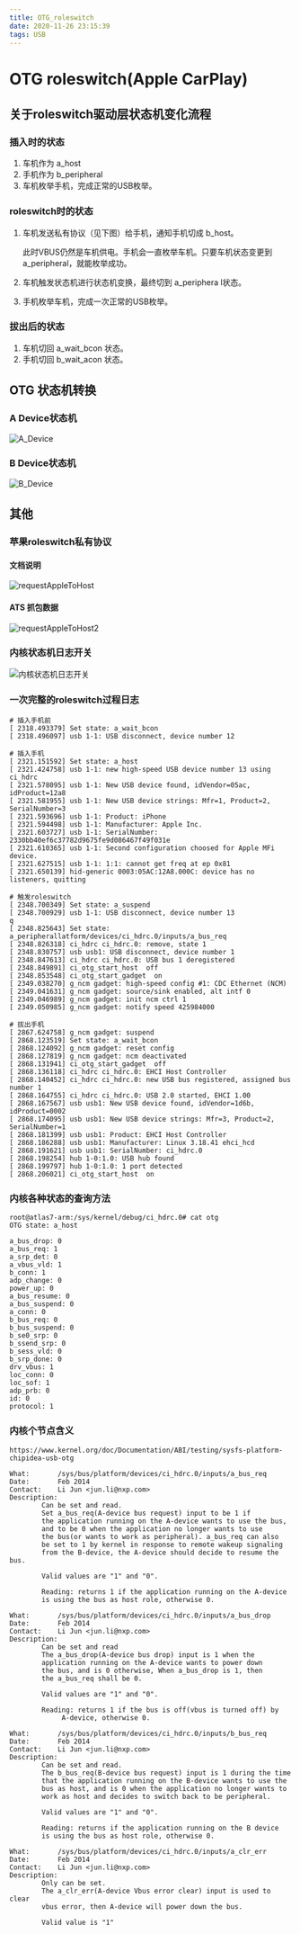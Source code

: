 ```yaml
---
title: OTG_roleswitch
date: 2020-11-26 23:15:39
tags: USB
---
```


# OTG roleswitch(Apple CarPlay)
## 关于roleswitch驱动层状态机变化流程
### 插入时的状态
1. 车机作为 a_host
2. 手机作为 b_peripheral
3. 车机枚举手机，完成正常的USB枚举。

### roleswitch时的状态
1. 车机发送私有协议（见下图）给手机，通知手机切成 b_host。 

   此时VBUS仍然是车机供电。手机会一直枚举车机。只要车机状态变更到 a_peripheral，就能枚举成功。

2. 车机触发状态机进行状态机变换，最终切到 a_periphera l状态。

3. 手机枚举车机，完成一次正常的USB枚举。

### 拔出后的状态
1. 车机切回 a_wait_bcon 状态。
2. 手机切回 b_wait_acon 状态。

## OTG 状态机转换
### A Device状态机

![A_Device](https://xuleilx.github.io/images/A_Device.png)

### B Device状态机

![B_Device](https://xuleilx.github.io/images/B_Device.png)

## 其他
### 苹果roleswitch私有协议
#### 文档说明
![requestAppleToHost](https://xuleilx.github.io/images/requestAppleToHost.png)
#### ATS 抓包数据
![requestAppleToHost2](https://xuleilx.github.io/images/requestAppleToHost2.jpg)

### 内核状态机日志开关

![内核状态机日志开关](https://xuleilx.github.io/images/内核状态机日志开关.png)

### 一次完整的roleswitch过程日志
```shell
# 插入手机前
[ 2318.493379] Set state: a_wait_bcon
[ 2318.496097] usb 1-1: USB disconnect, device number 12

# 插入手机
[ 2321.151592] Set state: a_host
[ 2321.424758] usb 1-1: new high-speed USB device number 13 using ci_hdrc
[ 2321.578095] usb 1-1: New USB device found, idVendor=05ac, idProduct=12a8
[ 2321.581955] usb 1-1: New USB device strings: Mfr=1, Product=2, SerialNumber=3
[ 2321.593696] usb 1-1: Product: iPhone
[ 2321.594498] usb 1-1: Manufacturer: Apple Inc.
[ 2321.603727] usb 1-1: SerialNumber: 2330bb40ef6c37782d9675fe9d086467f49f031e
[ 2321.610365] usb 1-1: Second configuration choosed for Apple MFi device.
[ 2321.627515] usb 1-1: 1:1: cannot get freq at ep 0x81
[ 2321.650139] hid-generic 0003:05AC:12A8.000C: device has no listeners, quitting

# 触发roleswitch
[ 2348.700349] Set state: a_suspend
[ 2348.700929] usb 1-1: USB disconnect, device number 13                       q
[ 2348.825643] Set state: a_peripherallatform/devices/ci_hdrc.0/inputs/a_bus_req 
[ 2348.826318] ci_hdrc ci_hdrc.0: remove, state 1
[ 2348.830757] usb usb1: USB disconnect, device number 1
[ 2348.847613] ci_hdrc ci_hdrc.0: USB bus 1 deregistered
[ 2348.849891] ci_otg_start_host  off 
[ 2348.853548] ci_otg_start_gadget  on 
[ 2349.038270] g_ncm gadget: high-speed config #1: CDC Ethernet (NCM)
[ 2349.041631] g_ncm gadget: source/sink enabled, alt intf 0
[ 2349.046989] g_ncm gadget: init ncm ctrl 1
[ 2349.050985] g_ncm gadget: notify speed 425984000

# 拔出手机
[ 2867.624758] g_ncm gadget: suspend
[ 2868.123519] Set state: a_wait_bcon
[ 2868.124092] g_ncm gadget: reset config
[ 2868.127819] g_ncm gadget: ncm deactivated
[ 2868.131941] ci_otg_start_gadget  off 
[ 2868.136118] ci_hdrc ci_hdrc.0: EHCI Host Controller
[ 2868.140452] ci_hdrc ci_hdrc.0: new USB bus registered, assigned bus number 1
[ 2868.164755] ci_hdrc ci_hdrc.0: USB 2.0 started, EHCI 1.00
[ 2868.167567] usb usb1: New USB device found, idVendor=1d6b, idProduct=0002
[ 2868.174095] usb usb1: New USB device strings: Mfr=3, Product=2, SerialNumber=1
[ 2868.181399] usb usb1: Product: EHCI Host Controller
[ 2868.186288] usb usb1: Manufacturer: Linux 3.18.41 ehci_hcd
[ 2868.191621] usb usb1: SerialNumber: ci_hdrc.0
[ 2868.198254] hub 1-0:1.0: USB hub found
[ 2868.199797] hub 1-0:1.0: 1 port detected
[ 2868.206021] ci_otg_start_host  on 

```
### 内核各种状态的查询方法
```shell
root@atlas7-arm:/sys/kernel/debug/ci_hdrc.0# cat otg 
OTG state: a_host

a_bus_drop: 0
a_bus_req: 1
a_srp_det: 0
a_vbus_vld: 1
b_conn: 1
adp_change: 0
power_up: 0
a_bus_resume: 0
a_bus_suspend: 0
a_conn: 0
b_bus_req: 0
b_bus_suspend: 0
b_se0_srp: 0
b_ssend_srp: 0
b_sess_vld: 0
b_srp_done: 0
drv_vbus: 1
loc_conn: 0
loc_sof: 1
adp_prb: 0
id: 0
protocol: 1

```
### 内核个节点含义
```text
https://www.kernel.org/doc/Documentation/ABI/testing/sysfs-platform-chipidea-usb-otg

What:		/sys/bus/platform/devices/ci_hdrc.0/inputs/a_bus_req
Date:		Feb 2014
Contact:	Li Jun <jun.li@nxp.com>
Description:
		Can be set and read.
		Set a_bus_req(A-device bus request) input to be 1 if
		the application running on the A-device wants to use the bus,
		and to be 0 when the application no longer wants to use
		the bus(or wants to work as peripheral). a_bus_req can also
		be set to 1 by kernel in response to remote wakeup signaling
		from the B-device, the A-device should decide to resume the bus.

		Valid values are "1" and "0".

		Reading: returns 1 if the application running on the A-device
		is using the bus as host role, otherwise 0.

What:		/sys/bus/platform/devices/ci_hdrc.0/inputs/a_bus_drop
Date:		Feb 2014
Contact:	Li Jun <jun.li@nxp.com>
Description:
		Can be set and read
		The a_bus_drop(A-device bus drop) input is 1 when the
		application running on the A-device wants to power down
		the bus, and is 0 otherwise, When a_bus_drop is 1, then
		the a_bus_req shall be 0.

		Valid values are "1" and "0".

		Reading: returns 1 if the bus is off(vbus is turned off) by
			 A-device, otherwise 0.

What:		/sys/bus/platform/devices/ci_hdrc.0/inputs/b_bus_req
Date:		Feb 2014
Contact:	Li Jun <jun.li@nxp.com>
Description:
		Can be set and read.
		The b_bus_req(B-device bus request) input is 1 during the time
		that the application running on the B-device wants to use the
		bus as host, and is 0 when the application no longer wants to
		work as host and decides to switch back to be peripheral.

		Valid values are "1" and "0".

		Reading: returns if the application running on the B device
		is using the bus as host role, otherwise 0.

What:		/sys/bus/platform/devices/ci_hdrc.0/inputs/a_clr_err
Date:		Feb 2014
Contact:	Li Jun <jun.li@nxp.com>
Description:
		Only can be set.
		The a_clr_err(A-device Vbus error clear) input is used to clear
		vbus error, then A-device will power down the bus.

		Valid value is "1"
```
